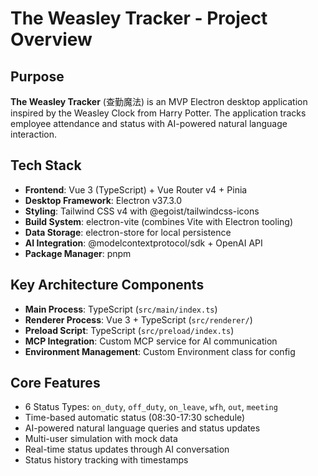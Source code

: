 # The Weasley Tracker - Project Overview

## Purpose
**The Weasley Tracker** (查勤魔法) is an MVP Electron desktop application inspired by the Weasley Clock from Harry Potter. The application tracks employee attendance and status with AI-powered natural language interaction.

## Tech Stack
- **Frontend**: Vue 3 (TypeScript) + Vue Router v4 + Pinia
- **Desktop Framework**: Electron v37.3.0 
- **Styling**: Tailwind CSS v4 with @egoist/tailwindcss-icons
- **Build System**: electron-vite (combines Vite with Electron tooling)
- **Data Storage**: electron-store for local persistence
- **AI Integration**: @modelcontextprotocol/sdk + OpenAI API
- **Package Manager**: pnpm

## Key Architecture Components
- **Main Process**: TypeScript (`src/main/index.ts`)
- **Renderer Process**: Vue 3 + TypeScript (`src/renderer/`)
- **Preload Script**: TypeScript (`src/preload/index.ts`)
- **MCP Integration**: Custom MCP service for AI communication
- **Environment Management**: Custom Environment class for config

## Core Features
- 6 Status Types: `on_duty`, `off_duty`, `on_leave`, `wfh`, `out`, `meeting`
- Time-based automatic status (08:30-17:30 schedule)
- AI-powered natural language queries and status updates
- Multi-user simulation with mock data
- Real-time status updates through AI conversation
- Status history tracking with timestamps